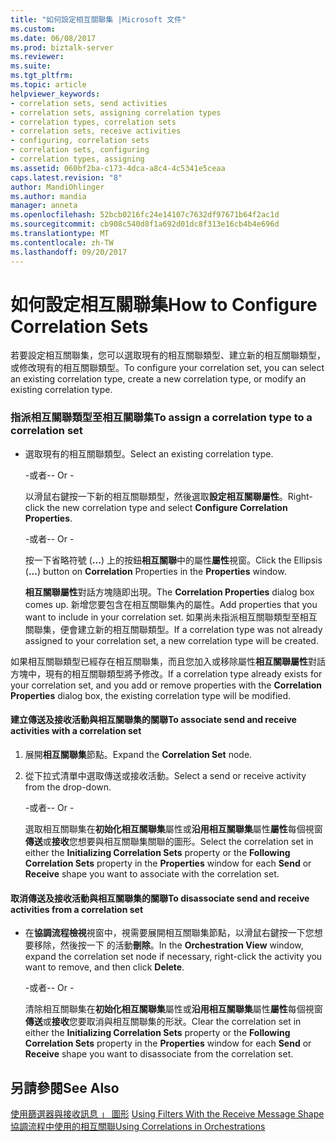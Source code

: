 ```yaml
---
title: "如何設定相互關聯集 |Microsoft 文件"
ms.custom: 
ms.date: 06/08/2017
ms.prod: biztalk-server
ms.reviewer: 
ms.suite: 
ms.tgt_pltfrm: 
ms.topic: article
helpviewer_keywords:
- correlation sets, send activities
- correlation sets, assigning correlation types
- correlation types, correlation sets
- correlation sets, receive activities
- configuring, correlation sets
- correlation sets, configuring
- correlation types, assigning
ms.assetid: 060bf2ba-c173-4dca-a8c4-4c5341e5ceaa
caps.latest.revision: "8"
author: MandiOhlinger
ms.author: mandia
manager: anneta
ms.openlocfilehash: 52bcb0216fc24e14107c7632df97671b64f2ac1d
ms.sourcegitcommit: cb908c540d8f1a692d01dc8f313e16cb4b4e696d
ms.translationtype: MT
ms.contentlocale: zh-TW
ms.lasthandoff: 09/20/2017
---
```

# <a name="how-to-configure-correlation-sets"></a><span data-ttu-id="d1a7a-102">如何設定相互關聯集</span><span class="sxs-lookup"><span data-stu-id="d1a7a-102">How to Configure Correlation Sets</span></span>
<span data-ttu-id="d1a7a-103">若要設定相互關聯集，您可以選取現有的相互關聯類型、建立新的相互關聯類型，或修改現有的相互關聯類型。</span><span class="sxs-lookup"><span data-stu-id="d1a7a-103">To configure your correlation set, you can select an existing correlation type, create a new correlation type, or modify an existing correlation type.</span></span>  
  
### <a name="to-assign-a-correlation-type-to-a-correlation-set"></a><span data-ttu-id="d1a7a-104">指派相互關聯類型至相互關聯集</span><span class="sxs-lookup"><span data-stu-id="d1a7a-104">To assign a correlation type to a correlation set</span></span>  
  
-   <span data-ttu-id="d1a7a-105">選取現有的相互關聯類型。</span><span class="sxs-lookup"><span data-stu-id="d1a7a-105">Select an existing correlation type.</span></span>  
  
     <span data-ttu-id="d1a7a-106">\-或者-</span><span class="sxs-lookup"><span data-stu-id="d1a7a-106">\- Or -</span></span>  
  
     <span data-ttu-id="d1a7a-107">以滑鼠右鍵按一下新的相互關聯類型，然後選取**設定相互關聯屬性**。</span><span class="sxs-lookup"><span data-stu-id="d1a7a-107">Right-click the new correlation type and select **Configure Correlation Properties**.</span></span>  
  
     <span data-ttu-id="d1a7a-108">\-或者-</span><span class="sxs-lookup"><span data-stu-id="d1a7a-108">\- Or -</span></span>  
  
     <span data-ttu-id="d1a7a-109">按一下省略符號 (**...**) 上的按鈕**相互關聯**中的屬性**屬性**視窗。</span><span class="sxs-lookup"><span data-stu-id="d1a7a-109">Click the Ellipsis (**...**) button on **Correlation** Properties in the **Properties** window.</span></span>  
  
     <span data-ttu-id="d1a7a-110">**相互關聯屬性**對話方塊隨即出現。</span><span class="sxs-lookup"><span data-stu-id="d1a7a-110">The **Correlation Properties** dialog box comes up.</span></span> <span data-ttu-id="d1a7a-111">新增您要包含在相互關聯集內的屬性。</span><span class="sxs-lookup"><span data-stu-id="d1a7a-111">Add properties that you want to include in your correlation set.</span></span> <span data-ttu-id="d1a7a-112">如果尚未指派相互關聯類型至相互關聯集，便會建立新的相互關聯類型。</span><span class="sxs-lookup"><span data-stu-id="d1a7a-112">If a correlation type was not already assigned to your correlation set, a new correlation type will be created.</span></span>  
  
 <span data-ttu-id="d1a7a-113">如果相互關聯類型已經存在相互關聯集，而且您加入或移除屬性**相互關聯屬性**對話方塊中，現有的相互關聯類型將予修改。</span><span class="sxs-lookup"><span data-stu-id="d1a7a-113">If a correlation type already exists for your correlation set, and you add or remove properties with the **Correlation Properties** dialog box, the existing correlation type will be modified.</span></span>  
  
#### <a name="to-associate-send-and-receive-activities-with-a-correlation-set"></a><span data-ttu-id="d1a7a-114">建立傳送及接收活動與相互關聯集的關聯</span><span class="sxs-lookup"><span data-stu-id="d1a7a-114">To associate send and receive activities with a correlation set</span></span>  
  
1.  <span data-ttu-id="d1a7a-115">展開**相互關聯集**節點。</span><span class="sxs-lookup"><span data-stu-id="d1a7a-115">Expand the **Correlation Set** node.</span></span>  
  
2.  <span data-ttu-id="d1a7a-116">從下拉式清單中選取傳送或接收活動。</span><span class="sxs-lookup"><span data-stu-id="d1a7a-116">Select a send or receive activity from the drop-down.</span></span>  
  
     <span data-ttu-id="d1a7a-117">\-或者-</span><span class="sxs-lookup"><span data-stu-id="d1a7a-117">\- Or -</span></span>  
  
     <span data-ttu-id="d1a7a-118">選取相互關聯集在**初始化相互關聯集**屬性或**沿用相互關聯集**屬性**屬性**每個視窗**傳送**或**接收**您想要與相互關聯集關聯的圖形。</span><span class="sxs-lookup"><span data-stu-id="d1a7a-118">Select the correlation set in either the **Initializing Correlation Sets** property or the **Following Correlation Sets** property in the **Properties** window for each **Send** or **Receive** shape you want to associate with the correlation set.</span></span>  
  
#### <a name="to-disassociate-send-and-receive-activities-from-a-correlation-set"></a><span data-ttu-id="d1a7a-119">取消傳送及接收活動與相互關聯集的關聯</span><span class="sxs-lookup"><span data-stu-id="d1a7a-119">To disassociate send and receive activities from a correlation set</span></span>  
  
-   <span data-ttu-id="d1a7a-120">在**協調流程檢視**視窗中，視需要展開相互關聯集節點，以滑鼠右鍵按一下您想要移除，然後按一下 的活動**刪除**。</span><span class="sxs-lookup"><span data-stu-id="d1a7a-120">In the **Orchestration View** window, expand the correlation set node if necessary, right-click the activity you want to remove, and then click **Delete**.</span></span>  
  
     <span data-ttu-id="d1a7a-121">\-或者-</span><span class="sxs-lookup"><span data-stu-id="d1a7a-121">\- Or -</span></span>  
  
     <span data-ttu-id="d1a7a-122">清除相互關聯集在**初始化相互關聯集**屬性或**沿用相互關聯集**屬性**屬性**每個視窗**傳送**或**接收**您要取消與相互關聯集的形狀。</span><span class="sxs-lookup"><span data-stu-id="d1a7a-122">Clear the correlation set in either the **Initializing Correlation Sets** property or the **Following Correlation Sets** property in the **Properties** window for each **Send** or **Receive** shape you want to disassociate from the correlation set.</span></span>  
  
## <a name="see-also"></a><span data-ttu-id="d1a7a-123">另請參閱</span><span class="sxs-lookup"><span data-stu-id="d1a7a-123">See Also</span></span>  
 <span data-ttu-id="d1a7a-124">[使用篩選器與接收訊息 」 圖形](../core/using-filters-with-the-receive-message-shape.md) </span><span class="sxs-lookup"><span data-stu-id="d1a7a-124">[Using Filters With the Receive Message Shape](../core/using-filters-with-the-receive-message-shape.md) </span></span>  
 [<span data-ttu-id="d1a7a-125">協調流程中使用的相互關聯</span><span class="sxs-lookup"><span data-stu-id="d1a7a-125">Using Correlations in Orchestrations</span></span>](../core/using-correlations-in-orchestrations.md)